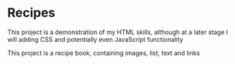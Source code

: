 # Recipes

This project is a demonstration of my HTML skills, although at a later
stage I will adding CSS and potentially even JavaScript functionality

This project is a recipe book, containing images, list, text and links